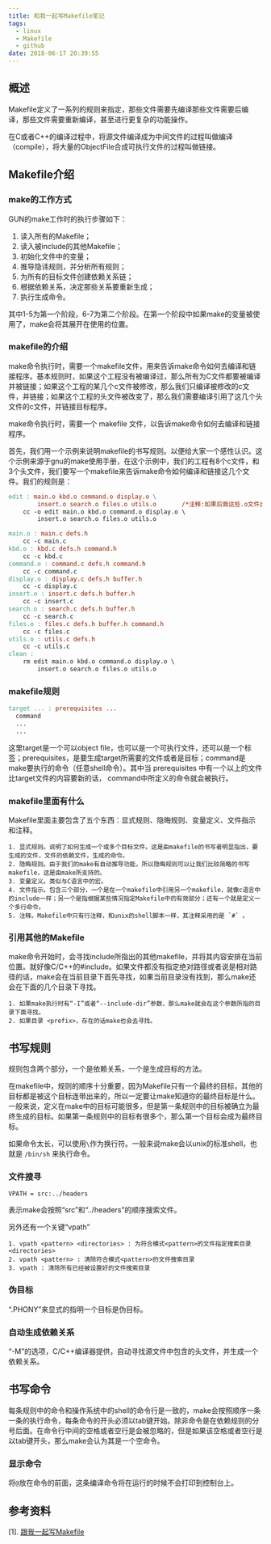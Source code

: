 ```yaml
---
title: 和我一起写Makefile笔记
tags:
  - linux
  - Makefile
  - github
date: 2018-06-17 20:39:55
---
```



## 概述
Makefile定义了一系列的规则来指定，那些文件需要先编译那些文件需要后编译，那些文件需要重新编译，甚至进行更复杂的功能操作。

<!--more-->
在C或者C++的编译过程中，将源文件编译成为中间文件的过程叫做编译（compile），将大量的ObjectFile合成可执行文件的过程叫做链接。


## Makefile介绍

### make的工作方式

GUN的make工作时的执行步骤如下：
  1. 读入所有的Makefile；
  2. 读入被include的其他Makefile；
  3. 初始化文件中的变量；
  4. 推导隐讳规则，并分析所有规则；
  5. 为所有的目标文件创建依赖关系链；
  6. 根据依赖关系，决定那些关系要重新生成；
  7. 执行生成命令。

其中1-5为第一个阶段，6-7为第二个阶段。在第一个阶段中如果make的变量被使用了，make会将其展开在使用的位置。

### makefile的介绍

make命令执行时，需要一个makefile文件，用来告诉make命令如何去编译和链接程序。基本规则时，如果这个工程没有被编译过，那么所有为C文件都要被编译并被链接；如果这个工程的某几个c文件被修改，那么我们只编译被修改的c文件，并链接；如果这个工程的头文件被改变了，那么我们需要编译引用了这几个头文件的c文件，并链接目标程序。

make命令执行时，需要一个 makefile 文件，以告诉make命令如何去编译和链接程序。

首先，我们用一个示例来说明makefile的书写规则。以便给大家一个感性认识。这个示例来源于gnu的make使用手册，在这个示例中，我们的工程有8个c文件，和3个头文件，我们要写一个makefile来告诉make命令如何编译和链接这几个文件。我们的规则是：

```makefile
edit : main.o kbd.o command.o display.o \
		insert.o search.o files.o utils.o       /*注释:如果后面这些.o文件比edit可执行文件新,那么才会去执行下面这句命令*/
	cc -o edit main.o kbd.o command.o display.o \
		insert.o search.o files.o utils.o

main.o : main.c defs.h
	cc -c main.c
kbd.o : kbd.c defs.h command.h
	cc -c kbd.c
command.o : command.c defs.h command.h
	cc -c command.c
display.o : display.c defs.h buffer.h
	cc -c display.c
insert.o : insert.c defs.h buffer.h
	cc -c insert.c
search.o : search.c defs.h buffer.h
	cc -c search.c
files.o : files.c defs.h buffer.h command.h
	cc -c files.c
utils.o : utils.c defs.h
	cc -c utils.c
clean :
	rm edit main.o kbd.o command.o display.o \
		insert.o search.o files.o utils.o
```

### makefile规则

```makefile
target ... : prerequisites ...
  command
  ...
  ...
```
这里target是一个可以object file，也可以是一个可执行文件，还可以是一个标签；prerequisites，是要生成target所需要的文件或者是目标；command是make要执行的命令（任意shell命令）。其中当 prerequisites 中有一个以上的文件比target文件的内容要新的话， command中所定义的命令就会被执行。

### makefile里面有什么

Makefile里面主要包含了五个东西：显式规则、隐晦规则、变量定义、文件指示和注释。

	1. 显式规则。说明了如何生成一个或多个目标文件。这是由makefile的书写者明显指出，要生成的文件，文件的依赖文件，生成的命令。
	2. 隐晦规则。由于我们的make有自动推导功能，所以隐晦规则可以让我们比较简略的书写makefile，这是由make所支持的。
	3. 变量定义。类似与C语言中的宏。
	4. 文件指示。包含三个部分，一个是在一个makefile中引用另一个makefile，就像c语言中的include一样；另一个是指根据某些情况指定Makefile中的有效部分；还有一个就是定义一个多行命令。
	5. 注释。Makefile中只有行注释，和unix的shell脚本一样，其注释采用的是 `#` 。


### 引用其他的Makefile

make命令开始时，会寻找include所指出的其他makefile，并将其内容安排在当前位置。就好像C/C++的#include。如果文件都没有指定绝对路径或者说是相对路径的话，make会在当前目录下首先寻找，如果当前目录没有找到，那么make还会在下面的几个目录下寻找。

	1. 如果make执行时有“-I”或者“--include-dir”参数，那么make就会在这个参数所指的目录下面寻找。
	2. 如果目录 <prefix>，存在的话make也会去寻找。


## 书写规则

规则包含两个部分，一个是依赖关系，一个是生成目标的方法。

在makefile中，规则的顺序十分重要，因为Makefile只有一个最终的目标，其他的目标都是被这个目标连带出来的，所以一定要让make知道你的最终目标是什么。一般来说，定义在make中的目标可能很多，但是第一条规则中的目标被确立为最终生成的目标。如果第一条规则中的目标有很多个，那么第一个目标会成为最终目标。

如果命令太长，可以使用` \ `作为换行符。一般来说make会以unix的标准shell，也就是 `/bin/sh` 来执行命令。

### 文件搜寻

```shell
VPATH = src:../headers 
```
表示make会按照“src”和“../headers”的顺序搜索文件。

另外还有一个关键“vpath”

	1. vpath <pattern> <directories> : 为符合模式<pattern>的文件指定搜索目录 <directories>
	2. vpath <pattern> : 清除符合模式<pattern>的文件搜索目录
	3. vpath : 清除所有已经被设置好的文件搜索目录

### 伪目标

“.PHONY”来显式的指明一个目标是伪目标。

### 自动生成依赖关系

“-M”的选项，C/C++编译器提供，自动寻找源文件中包含的头文件，并生成一个依赖关系。

## 书写命令

每条规则中的命令和操作系统中的shell的命令行是一致的，make会按照顺序一条一条的执行命令，每条命令的开头必须以tab键开始。除非命令是在依赖规则的分号后面。在命令行中间的空格或者空行是会被忽略的，但是如果该空格或者空行是以tab键开头，那么make会认为其是一个空命令。

### 显示命令

将`@`放在命令的前面，这条编译命令将在运行的时候不会打印到控制台上。




## 参考资料

 [1]. [跟我一起写Makefile](http://wiki.ubuntu.org.cn/%E8%B7%9F%E6%88%91%E4%B8%80%E8%B5%B7%E5%86%99Makefile:MakeFile%E4%BB%8B%E7%BB%8D)

